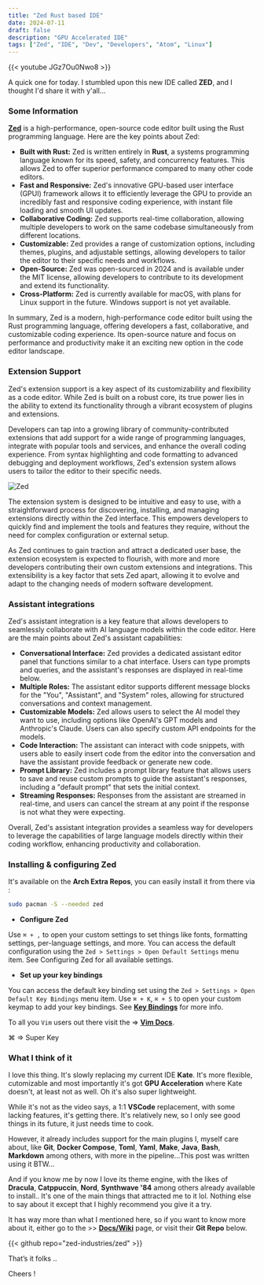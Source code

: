 ```yaml
---
title: "Zed Rust based IDE"
date: 2024-07-11
draft: false
description: "GPU Accelerated IDE"
tags: ["Zed", "IDE", "Dev", "Developers", "Atom", "Linux"]
---
```

{{< youtube JGz7Ou0Nwo8 >}}

A quick one for today. I stumbled upon this new IDE called **ZED**, and I thought I'd share it with y'all...

### Some Information

[**Zed**](https://zed.dev) is a high-performance, open-source code editor built using the Rust programming language. Here are the key points about Zed:

- **Built with Rust:** Zed is written entirely in **Rust**, a systems programming language known for its speed, safety, and concurrency features. This allows Zed to offer superior performance compared to many other code editors.
- **Fast and Responsive:** Zed's innovative GPU-based user interface (GPUI) framework allows it to efficiently leverage the GPU to provide an incredibly fast and responsive coding experience, with instant file loading and smooth UI updates.
- **Collaborative Coding:** Zed supports real-time collaboration, allowing multiple developers to work on the same codebase simultaneously from different locations.
- **Customizable:** Zed provides a range of customization options, including themes, plugins, and adjustable settings, allowing developers to tailor the editor to their specific needs and workflows.
- **Open-Source:** Zed was open-sourced in 2024 and is available under the MIT license, allowing developers to contribute to its development and extend its functionality.
- **Cross-Platform:** Zed is currently available for macOS, with plans for Linux support in the future. Windows support is not yet available.

In summary, Zed is a modern, high-performance code editor built using the Rust programming language, offering developers a fast, collaborative, and customizable coding experience. Its open-source nature and focus on performance and productivity make it an exciting new option in the code editor landscape.

### Extension Support

Zed's extension support is a key aspect of its customizability and flexibility as a code editor. While Zed is built on a robust core, its true power lies in the ability to extend its functionality through a vibrant ecosystem of plugins and extensions.

Developers can tap into a growing library of community-contributed extensions that add support for a wide range of programming languages, integrate with popular tools and services, and enhance the overall coding experience. From syntax highlighting and code formatting to advanced debugging and deployment workflows, Zed's extension system allows users to tailor the editor to their specific needs.

![Zed](https://i.imgur.com/r8icrSg.png)

The extension system is designed to be intuitive and easy to use, with a straightforward process for discovering, installing, and managing extensions directly within the Zed interface. This empowers developers to quickly find and implement the tools and features they require, without the need for complex configuration or external setup.

As Zed continues to gain traction and attract a dedicated user base, the extension ecosystem is expected to flourish, with more and more developers contributing their own custom extensions and integrations. This extensibility is a key factor that sets Zed apart, allowing it to evolve and adapt to the changing needs of modern software development.

### Assistant integrations

Zed's assistant integration is a key feature that allows developers to seamlessly collaborate with AI language models within the code editor. Here are the main points about Zed's assistant capabilities:

- **Conversational Interface:** Zed provides a dedicated assistant editor panel that functions similar to a chat interface. Users can type prompts and queries, and the assistant's responses are displayed in real-time below.
- **Multiple Roles:** The assistant editor supports different message blocks for the "You", "Assistant", and "System" roles, allowing for structured conversations and context management.
- **Customizable Models:** Zed allows users to select the AI model they want to use, including options like OpenAI's GPT models and Anthropic's Claude. Users can also specify custom API endpoints for the models.
- **Code Interaction:** The assistant can interact with code snippets, with users able to easily insert code from the editor into the conversation and have the assistant provide feedback or generate new code.
- **Prompt Library:** Zed includes a prompt library feature that allows users to save and reuse custom prompts to guide the assistant's responses, including a "default prompt" that sets the initial context.
- **Streaming Responses:** Responses from the assistant are streamed in real-time, and users can cancel the stream at any point if the response is not what they were expecting.

Overall, Zed's assistant integration provides a seamless way for developers to leverage the capabilities of large language models directly within their coding workflow, enhancing productivity and collaboration.

### Installing & configuring Zed

It's available on the **Arch Extra Repos**, you can easily install it from there via :

```Bash
sudo pacman -S --needed zed
```

- **Configure Zed**

Use `⌘ + ,` to open your custom settings to set things like fonts, formatting settings, per-language settings, and more. You can access the default configuration using the `Zed > Settings > Open Default Settings` menu item. See Configuring Zed for all available settings.

- **Set up your key bindings**

You can access the default key binding set using the `Zed > Settings > Open Default Key Bindings` menu item. Use `⌘ + K`, `⌘ + S` to open your custom keymap to add your key bindings. See [**Key Bindings**](https://zed.dev/docs/key-bindings.html) for more info.

To all you `Vim` users out there visit the => [**Vim Docs**](https://zed.dev/docs/vim.html).

⌘ => Super Key

### What I think of it

I love this thing. It's slowly replacing my current IDE **Kate**. It's more flexible, cutomizable and most importantly it's got **GPU Acceleration** where Kate doesn't, at least not as well. Oh it's also super lightweight.

While it's not as the video says, a 1:1 **VSCode** replacement, with some lacking features, it's getting there. It's relatively new, so I only see good things in its future, it just needs time to cook.

However, it already includes support for the main plugins I, myself care about, like **Git**, **Docker Compose**, **Toml**, **Yaml**, **Make**, **Java**, **Bash**, **Markdown** among others, with more in the pipeline...This post was written using it BTW...

And if you know me by now I love its theme engine, with the likes of **Dracula**, **Catppuccin**, **Nord**, **Synthwave '84** among others already available to install.. It's one of the main things that attracted me to it lol. Nothing else to say about it except that I highly recommend you give it a try.

It has way more than what I mentioned here, so if you want to know more about it, either go to the >> [**Docs/Wiki**](https://zed.dev/docs/) page, or visit their **Git Repo** below.

{{< github repo="zed-industries/zed" >}}

That’s it folks ..

Cheers !
